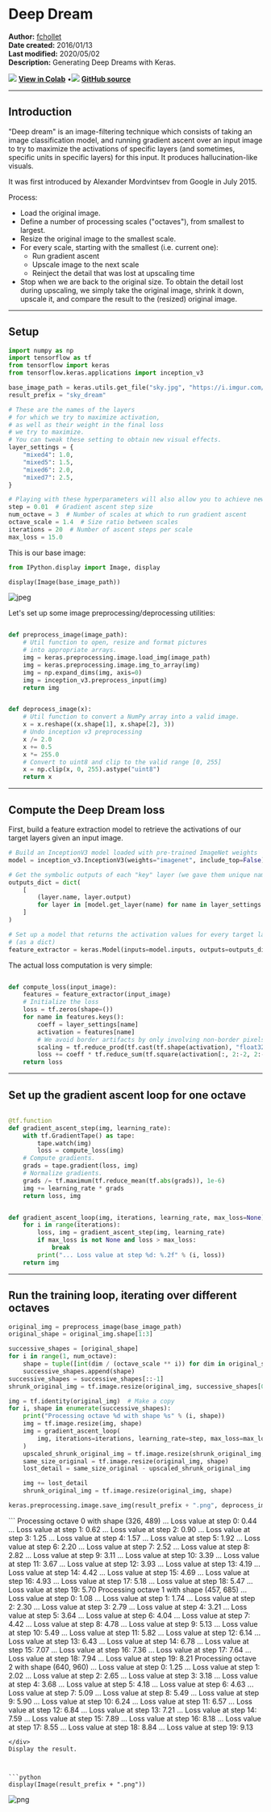 # Deep Dream

**Author:** [fchollet](https://twitter.com/fchollet)<br>
**Date created:** 2016/01/13<br>
**Last modified:** 2020/05/02<br>
**Description:** Generating Deep Dreams with Keras.


<img class="k-inline-icon" src="https://colab.research.google.com/img/colab_favicon.ico"/> [**View in Colab**](https://colab.research.google.com/github/keras-team/keras-io/blob/master/examples/generative/ipynb/deep_dream.ipynb)  <span class="k-dot">•</span><img class="k-inline-icon" src="https://github.com/favicon.ico"/> [**GitHub source**](https://github.com/keras-team/keras-io/blob/master/examples/generative/deep_dream.py)



---
## Introduction

"Deep dream" is an image-filtering technique which consists of taking an image
classification model, and running gradient ascent over an input image to
try to maximize the activations of specific layers (and sometimes, specific units in
specific layers) for this input. It produces hallucination-like visuals.

It was first introduced by Alexander Mordvintsev from Google in July 2015.

Process:

- Load the original image.
- Define a number of processing scales ("octaves"),
from smallest to largest.
- Resize the original image to the smallest scale.
- For every scale, starting with the smallest (i.e. current one):
    - Run gradient ascent
    - Upscale image to the next scale
    - Reinject the detail that was lost at upscaling time
- Stop when we are back to the original size.
To obtain the detail lost during upscaling, we simply
take the original image, shrink it down, upscale it,
and compare the result to the (resized) original image.


---
## Setup



```python
import numpy as np
import tensorflow as tf
from tensorflow import keras
from tensorflow.keras.applications import inception_v3

base_image_path = keras.utils.get_file("sky.jpg", "https://i.imgur.com/aGBdQyK.jpg")
result_prefix = "sky_dream"

# These are the names of the layers
# for which we try to maximize activation,
# as well as their weight in the final loss
# we try to maximize.
# You can tweak these setting to obtain new visual effects.
layer_settings = {
    "mixed4": 1.0,
    "mixed5": 1.5,
    "mixed6": 2.0,
    "mixed7": 2.5,
}

# Playing with these hyperparameters will also allow you to achieve new effects
step = 0.01  # Gradient ascent step size
num_octave = 3  # Number of scales at which to run gradient ascent
octave_scale = 1.4  # Size ratio between scales
iterations = 20  # Number of ascent steps per scale
max_loss = 15.0

```

This is our base image:



```python
from IPython.display import Image, display

display(Image(base_image_path))

```


![jpeg](/img/examples/generative/deep_dream/deep_dream_5_0.jpeg)


Let's set up some image preprocessing/deprocessing utilities:



```python

def preprocess_image(image_path):
    # Util function to open, resize and format pictures
    # into appropriate arrays.
    img = keras.preprocessing.image.load_img(image_path)
    img = keras.preprocessing.image.img_to_array(img)
    img = np.expand_dims(img, axis=0)
    img = inception_v3.preprocess_input(img)
    return img


def deprocess_image(x):
    # Util function to convert a NumPy array into a valid image.
    x = x.reshape((x.shape[1], x.shape[2], 3))
    # Undo inception v3 preprocessing
    x /= 2.0
    x += 0.5
    x *= 255.0
    # Convert to uint8 and clip to the valid range [0, 255]
    x = np.clip(x, 0, 255).astype("uint8")
    return x


```

---
## Compute the Deep Dream loss

First, build a feature extraction model to retrieve the activations of our target layers
given an input image.



```python
# Build an InceptionV3 model loaded with pre-trained ImageNet weights
model = inception_v3.InceptionV3(weights="imagenet", include_top=False)

# Get the symbolic outputs of each "key" layer (we gave them unique names).
outputs_dict = dict(
    [
        (layer.name, layer.output)
        for layer in [model.get_layer(name) for name in layer_settings.keys()]
    ]
)

# Set up a model that returns the activation values for every target layer
# (as a dict)
feature_extractor = keras.Model(inputs=model.inputs, outputs=outputs_dict)

```

The actual loss computation is very simple:



```python

def compute_loss(input_image):
    features = feature_extractor(input_image)
    # Initialize the loss
    loss = tf.zeros(shape=())
    for name in features.keys():
        coeff = layer_settings[name]
        activation = features[name]
        # We avoid border artifacts by only involving non-border pixels in the loss.
        scaling = tf.reduce_prod(tf.cast(tf.shape(activation), "float32"))
        loss += coeff * tf.reduce_sum(tf.square(activation[:, 2:-2, 2:-2, :])) / scaling
    return loss


```

---
## Set up the gradient ascent loop for one octave



```python

@tf.function
def gradient_ascent_step(img, learning_rate):
    with tf.GradientTape() as tape:
        tape.watch(img)
        loss = compute_loss(img)
    # Compute gradients.
    grads = tape.gradient(loss, img)
    # Normalize gradients.
    grads /= tf.maximum(tf.reduce_mean(tf.abs(grads)), 1e-6)
    img += learning_rate * grads
    return loss, img


def gradient_ascent_loop(img, iterations, learning_rate, max_loss=None):
    for i in range(iterations):
        loss, img = gradient_ascent_step(img, learning_rate)
        if max_loss is not None and loss > max_loss:
            break
        print("... Loss value at step %d: %.2f" % (i, loss))
    return img


```

---
## Run the training loop, iterating over different octaves



```python
original_img = preprocess_image(base_image_path)
original_shape = original_img.shape[1:3]

successive_shapes = [original_shape]
for i in range(1, num_octave):
    shape = tuple([int(dim / (octave_scale ** i)) for dim in original_shape])
    successive_shapes.append(shape)
successive_shapes = successive_shapes[::-1]
shrunk_original_img = tf.image.resize(original_img, successive_shapes[0])

img = tf.identity(original_img)  # Make a copy
for i, shape in enumerate(successive_shapes):
    print("Processing octave %d with shape %s" % (i, shape))
    img = tf.image.resize(img, shape)
    img = gradient_ascent_loop(
        img, iterations=iterations, learning_rate=step, max_loss=max_loss
    )
    upscaled_shrunk_original_img = tf.image.resize(shrunk_original_img, shape)
    same_size_original = tf.image.resize(original_img, shape)
    lost_detail = same_size_original - upscaled_shrunk_original_img

    img += lost_detail
    shrunk_original_img = tf.image.resize(original_img, shape)

keras.preprocessing.image.save_img(result_prefix + ".png", deprocess_image(img.numpy()))

```

<div class="k-default-codeblock">
```
Processing octave 0 with shape (326, 489)
... Loss value at step 0: 0.44
... Loss value at step 1: 0.62
... Loss value at step 2: 0.90
... Loss value at step 3: 1.25
... Loss value at step 4: 1.57
... Loss value at step 5: 1.92
... Loss value at step 6: 2.20
... Loss value at step 7: 2.52
... Loss value at step 8: 2.82
... Loss value at step 9: 3.11
... Loss value at step 10: 3.39
... Loss value at step 11: 3.67
... Loss value at step 12: 3.93
... Loss value at step 13: 4.19
... Loss value at step 14: 4.42
... Loss value at step 15: 4.69
... Loss value at step 16: 4.93
... Loss value at step 17: 5.18
... Loss value at step 18: 5.47
... Loss value at step 19: 5.70
Processing octave 1 with shape (457, 685)
... Loss value at step 0: 1.08
... Loss value at step 1: 1.74
... Loss value at step 2: 2.30
... Loss value at step 3: 2.79
... Loss value at step 4: 3.21
... Loss value at step 5: 3.64
... Loss value at step 6: 4.04
... Loss value at step 7: 4.42
... Loss value at step 8: 4.78
... Loss value at step 9: 5.13
... Loss value at step 10: 5.49
... Loss value at step 11: 5.82
... Loss value at step 12: 6.14
... Loss value at step 13: 6.43
... Loss value at step 14: 6.78
... Loss value at step 15: 7.07
... Loss value at step 16: 7.36
... Loss value at step 17: 7.64
... Loss value at step 18: 7.94
... Loss value at step 19: 8.21
Processing octave 2 with shape (640, 960)
... Loss value at step 0: 1.25
... Loss value at step 1: 2.02
... Loss value at step 2: 2.65
... Loss value at step 3: 3.18
... Loss value at step 4: 3.68
... Loss value at step 5: 4.18
... Loss value at step 6: 4.63
... Loss value at step 7: 5.09
... Loss value at step 8: 5.49
... Loss value at step 9: 5.90
... Loss value at step 10: 6.24
... Loss value at step 11: 6.57
... Loss value at step 12: 6.84
... Loss value at step 13: 7.21
... Loss value at step 14: 7.59
... Loss value at step 15: 7.89
... Loss value at step 16: 8.18
... Loss value at step 17: 8.55
... Loss value at step 18: 8.84
... Loss value at step 19: 9.13

```
</div>
Display the result.



```python
display(Image(result_prefix + ".png"))

```


![png](/img/examples/generative/deep_dream/deep_dream_17_0.png)

